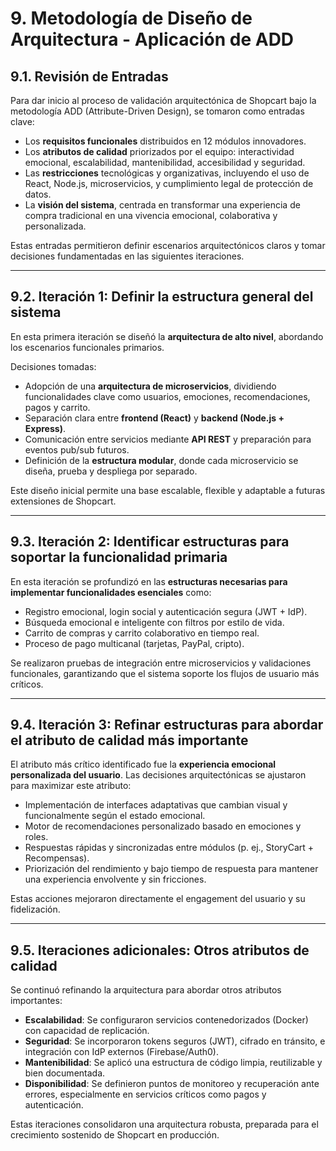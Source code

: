 # 9. Metodología de Diseño de Arquitectura - Aplicación de ADD

## 9.1. Revisión de Entradas

Para dar inicio al proceso de validación arquitectónica de Shopcart bajo la metodología ADD (Attribute-Driven Design), se tomaron como entradas clave:

- Los **requisitos funcionales** distribuidos en 12 módulos innovadores.
- Los **atributos de calidad** priorizados por el equipo: interactividad emocional, escalabilidad, mantenibilidad, accesibilidad y seguridad.
- Las **restricciones** tecnológicas y organizativas, incluyendo el uso de React, Node.js, microservicios, y cumplimiento legal de protección de datos.
- La **visión del sistema**, centrada en transformar una experiencia de compra tradicional en una vivencia emocional, colaborativa y personalizada.

Estas entradas permitieron definir escenarios arquitectónicos claros y tomar decisiones fundamentadas en las siguientes iteraciones.

---

## 9.2. Iteración 1: Definir la estructura general del sistema

En esta primera iteración se diseñó la **arquitectura de alto nivel**, abordando los escenarios funcionales primarios.

Decisiones tomadas:

- Adopción de una **arquitectura de microservicios**, dividiendo funcionalidades clave como usuarios, emociones, recomendaciones, pagos y carrito.
- Separación clara entre **frontend (React)** y **backend (Node.js + Express)**.
- Comunicación entre servicios mediante **API REST** y preparación para eventos pub/sub futuros.
- Definición de la **estructura modular**, donde cada microservicio se diseña, prueba y despliega por separado.

Este diseño inicial permite una base escalable, flexible y adaptable a futuras extensiones de Shopcart.

---

## 9.3. Iteración 2: Identificar estructuras para soportar la funcionalidad primaria

En esta iteración se profundizó en las **estructuras necesarias para implementar funcionalidades esenciales** como:

- Registro emocional, login social y autenticación segura (JWT + IdP).
- Búsqueda emocional e inteligente con filtros por estilo de vida.
- Carrito de compras y carrito colaborativo en tiempo real.
- Proceso de pago multicanal (tarjetas, PayPal, cripto).

Se realizaron pruebas de integración entre microservicios y validaciones funcionales, garantizando que el sistema soporte los flujos de usuario más críticos.

---

## 9.4. Iteración 3: Refinar estructuras para abordar el atributo de calidad más importante

El atributo más crítico identificado fue la **experiencia emocional personalizada del usuario**. Las decisiones arquitectónicas se ajustaron para maximizar este atributo:

- Implementación de interfaces adaptativas que cambian visual y funcionalmente según el estado emocional.
- Motor de recomendaciones personalizado basado en emociones y roles.
- Respuestas rápidas y sincronizadas entre módulos (p. ej., StoryCart + Recompensas).
- Priorización del rendimiento y bajo tiempo de respuesta para mantener una experiencia envolvente y sin fricciones.

Estas acciones mejoraron directamente el engagement del usuario y su fidelización.

---

## 9.5. Iteraciones adicionales: Otros atributos de calidad

Se continuó refinando la arquitectura para abordar otros atributos importantes:

- **Escalabilidad**: Se configuraron servicios contenedorizados (Docker) con capacidad de replicación.
- **Seguridad**: Se incorporaron tokens seguros (JWT), cifrado en tránsito, e integración con IdP externos (Firebase/Auth0).
- **Mantenibilidad**: Se aplicó una estructura de código limpia, reutilizable y bien documentada.
- **Disponibilidad**: Se definieron puntos de monitoreo y recuperación ante errores, especialmente en servicios críticos como pagos y autenticación.

Estas iteraciones consolidaron una arquitectura robusta, preparada para el crecimiento sostenido de Shopcart en producción.

